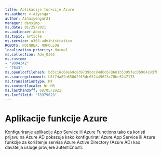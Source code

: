 ```yaml
---
title: Aplikacije funkcije Azure
ms.author: v-aiyengar
author: AshaIyengar21
manager: dansimp
ms.date: 01/25/2021
ms.audience: Admin
ms.topic: article
ms.service: o365-administration
ROBOTS: NOINDEX, NOFOLLOW
localization_priority: Normal
ms.collection: Adm_O365
ms.custom:
- "9004342"
- "7843"
ms.openlocfilehash: bd5c16c68e69c8d9739bdc84d6d678681b5395fed3b90420d7b78cc47664eaed
ms.sourcegitcommit: b5f7da89a650d2915dc652449623c78be6247175
ms.translationtype: MT
ms.contentlocale: hr-HR
ms.lasthandoff: 08/05/2021
ms.locfileid: "53979629"
---
```

# <a name="azure-function-apps"></a>Aplikacije funkcije Azure

[Konfiguriranje aplikacije App Service ili Azure Functions](https://docs.microsoft.com/azure/app-service/configure-authentication-provider-aad) tako da koristi prijavu na Azure AD pokazuje kako konfigurirati Azure App Service ili Azure funkcije za korištenje servisa Azure Active Directory (Azure AD) kao davatelja usluge provjere autentičnosti.